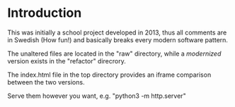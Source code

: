 
# Introduction

This was initially a school project developed in 2013, thus all comments are in Swedish (How fun!) and basically breaks every modern software pattern.

The unaltered files are located in the "raw" directory, while a _modernized_ version exists in the "refactor" direcrory.

The index.html file in the top directory provides an iframe comparison between the two versions.

Serve them however you want, e.g. "python3 -m http.server"

